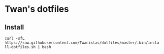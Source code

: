 # Twan's dotfiles

## Install
`curl -sfL https://raw.githubusercontent.com/Twanislas/dotfiles/master/.bin/install-dotfiles.sh | bash`
